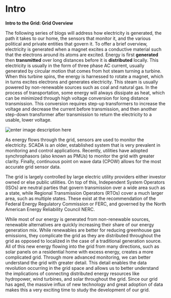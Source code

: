# Intro

**Intro to the Grid: Grid Overview**

The following series of blogs will address how electricity is generated, the path it takes to our home, the sensors that monitor it, and the various political and private entities that govern it. To offer a brief overview, electricity is generated when a magnet excites a conductive material such that the electrons around its atoms are excited. Energy is first **generated** then **transmitted** over long distances before it is **distributed** locally. This electricity is usually in the form of three phase AC current, usually generated by circular motion that comes from hot steam turning a turbine. When this turbine spins, the energy is harnessed to rotate a magnet, which in turns excites electrons and generates electricity. This steam is usually powered by non-renewable sources such as coal and natural gas. In the process of transportation, some energy will always dissipate as heat, which can be minimized through high voltage conversion for long distance transmission. This conversion requires step-up transformers to increase the voltage and decrease the current before transmission, and then another step-down transformer after transmission to return the electricity to a usable, lower voltage. 


![enter image description here](https://www.incontext.indiana.edu/2010/july-aug/images/power_fig1.gif)


As energy flows through the grid, sensors are used to monitor the electricity. SCADA is an older, established system that is very prevalent in monitoring and control applications. Recently, utilities have adopted synchrophasors (also known as PMUs) to monitor the grid with greater clarity. Finally, continuous point on wave data (CPOW) allows for the most accurate grid sensor data. 

The grid is largely controlled by large electric utility providers either investor owned or else public utilities. On top of this, Independent System Operators (ISOs) are neutral parties that govern transmission over a wide area such as a state, while Regional Transmission Operators (RTOs)  cover a much larger area, such as multiple states. These exist at the recommendation of the Federal Energy Regulatory Commission or FERC, and governed by the North American Energy Reliability Council NERC. 

While most of our energy is generated from non-renewable sources, renewable alternatives are quickly increasing their share of our energy generation mix. While renewables are better for reducing greenhouse gas emissions, they complicate the grid as they are distributed throughout the grid as opposed to localized in the case of a traditional generation source. All of this new energy flowing into the grid from many directions, such as solar panels on a residential home with excess energy, creates a more complicated grid. Through more advanced monitoring, we can better understand the grid with greater detail. This detail enables the data revolution occurring in the grid space and allows us to better understand the implications of connecting distributed energy resources like hydropower, wind turbines, and solar throughout the grid. Since our grid has aged, the massive influx of new technology and great adoption of data makes this a very exciting time to study the development of our  grid. 


